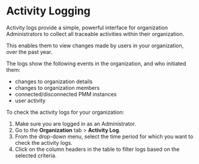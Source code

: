 # Activity Logging

Activity logs provide a simple, powerful interface for organization Administrators to collect all traceable activities within their organization. 


This enables them to view changes made by users in your organization, over the past year.


The logs show the following events in the organization, and who initiated them:
- changes to organization details
- changes to organization members
- connected/disconnected PMM instances
- user activity

To check the activity logs for your organization:
1. Make sure you are logged in as an Administrator.
2. Go to the **Organization** tab > **Activity Log**. 
3. From the drop-down menu, select the time period for which you want to check the activity logs. 
4. Click on the column headers in the table  to filter logs based on the selected criteria. 
